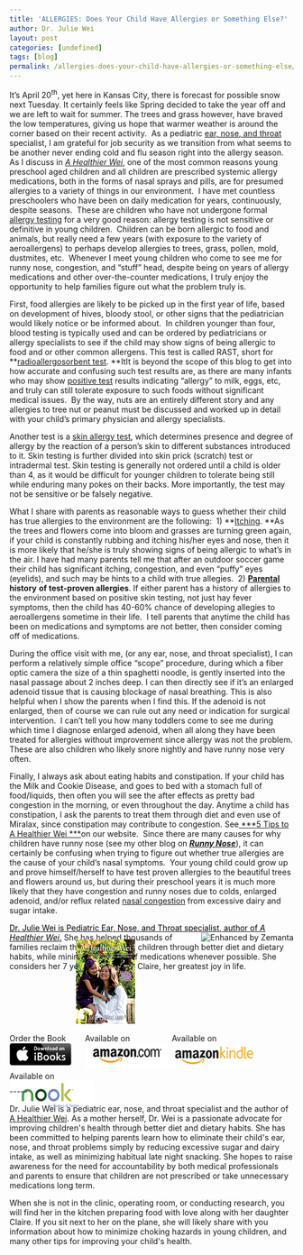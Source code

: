 ```yaml
---
title: 'ALLERGIES: Does Your Child Have Allergies or Something Else?'
author: Dr. Julie Wei
layout: post
categories: [undefined]
tags: [blog]
permalink: /allergies-does-your-child-have-allergies-or-something-else/
---
```

It’s April 20<sup>th</sup>, yet here in Kansas City, there is forecast for possible snow next Tuesday. It certainly feels like Spring decided to take the year off and we are left to wait for summer. The trees and grass however, have braved the low temperatures, giving us hope that warmer weather is around the corner based on their recent activity.  As a pediatric <a class="zem_slink" title="Otolaryngology" href="http://en.wikipedia.org/wiki/Otolaryngology" target="_blank" rel="wikipedia">ear, nose, and throat</a> specialist, I am grateful for job security as we transition from what seems to be another never ending cold and flu season right into the allergy season.  As I discuss in [*A Healthier Wei*][1], one of the most common reasons young preschool aged children and all children are prescribed systemic allergy medications, both in the forms of nasal sprays and pills, are for presumed allergies to a variety of things in our environment.  I have met countless preschoolers who have been on daily medication for years, continuously, despite seasons.  These are children who have not undergone formal <a class="zem_slink" title="Allergy test" href="http://en.wikipedia.org/wiki/Allergy_test" target="_blank" rel="wikipedia">allergy testing</a> for a very good reason: allergy testing is not sensitive or definitive in young children.  Children can be born allergic to food and animals, but really need a few years (with exposure to the variety of aeroallergens) to perhaps develop allergies to trees, grass, pollen, mold, dustmites, etc.  Whenever I meet young children who come to see me for runny nose, congestion, and “stuff” head, despite being on years of allergy medications and other over-the-counter medications, I truly enjoy the opportunity to help families figure out what the problem truly is.

First, food allergies are likely to be picked up in the first year of life, based on development of hives, bloody stool, or other signs that the pediatrician would likely notice or be informed about.  In children younger than four, blood testing is typically used and can be ordered by pediatricians or allergy specialists to see if the child may show signs of being allergic to food and or other common allergens. This test is called RAST, short for **<a class="zem_slink" title="RAST test" href="http://en.wikipedia.org/wiki/RAST_test" target="_blank" rel="wikipedia">radioallergosorbent test</a>. **ItIt is beyond the scope of this blog to get into how accurate and confusing such test results are, as there are many infants who may show <a class="zem_slink" title="Medical test" href="http://en.wikipedia.org/wiki/Medical_test" target="_blank" rel="wikipedia">positive test</a> results indicating “allergy” to milk, eggs, etc, and truly can still tolerate exposure to such foods without significant medical issues.  By the way, nuts are an entirely different story and any allergies to tree nut or peanut must be discussed and worked up in detail with your child’s primary physician and allergy specialists.

Another test is a <a class="zem_slink" title="Skin allergy test" href="http://en.wikipedia.org/wiki/Skin_allergy_test" target="_blank" rel="wikipedia">skin allergy test</a>, which determines presence and degree of allergy by the reaction of a person&#8217;s skin to different substances introduced to it. Skin testing is further divided into skin prick (scratch) test or intradermal test. Skin testing is generally not ordered until a child is older than 4, as it would be difficult for younger children to tolerate being still while enduring many pokes on their backs. More importantly, the test may not be sensitive or be falsely negative.

What I share with parents as reasonable ways to guess whether their child has true allergies to the environment are the following:  1) **<a class="zem_slink" title="Itch" href="http://en.wikipedia.org/wiki/Itch" target="_blank" rel="wikipedia">Itching</a>. **As the trees and flowers come into bloom and grasses are turning green again, if your child is constantly rubbing and itching his/her eyes and nose, then it is more likely that he/she is truly showing signs of being allergic to what’s in the air. I have had many parents tell me that after an outdoor soccer game their child has significant itching, congestion, and even “puffy” eyes (eyelids), and such may be hints to a child with true allegies.  2) **<a class="zem_slink" title="Parent" href="http://en.wikipedia.org/wiki/Parent" target="_blank" rel="wikipedia">Parental</a> history** **of test-proven allergies**. If either parent has a history of allergies to the environment based on positive skin testing, not just hay fever symptoms, then the child has 40-60% chance of developing allegies to aeroallergens sometime in their life.  I tell parents that anytime the child has been on medications and symptoms are not better, then consider coming off of medications.

During the office visit with me, (or any ear, nose, and throat specialist), I can perform a relatively simple office “scope” procedure, during which a fiber optic camera the size of a thin spaghetti noodle, is gently inserted into the nasal passage about 2 inches deep. I can then directly see if it’s an enlarged adenoid tissue that is causing blockage of nasal breathing. This is also helpful when I show the parents when I find this. If the adenoid is not enlarged, then of course we can rule out any need or indication for surgical intervention.  I can’t tell you how many toddlers come to see me during which time I diagnose enlarged adenoid, when all along they have been treated for allergies without improvement since allergy was not the problem. These are also children who likely snore nightly and have runny nose very often.

Finally, I always ask about eating habits and constipation. If your child has the Milk and Cookie Disease, and goes to bed with a stomach full of food/liquids, then often you will see the after effects as pretty bad congestion in the morning, or even throughout the day. Anytime a child has constipation, I ask the parents to treat them through diet and even use of Miralax, since constipation may contribute to congestion. See[ ***5 Tips to A Healthier Wei ***][2]on our website.  Since there are many causes for why children have runny nose (see my other blog on [***Runny Nose***][3]), it can certainly be confusing when trying to figure out whether true allergies are the cause of your child’s nasal symptoms.  Your young child could grow up and prove himself/herself to have test proven allergies to the beautiful trees and flowers around us, but during their preschool years it is much more likely that they have congestion and runny noses due to colds, enlarged adenoid, and/or reflux related <a class="zem_slink" title="Nasal congestion" href="http://en.wikipedia.org/wiki/Nasal_congestion" target="_blank" rel="wikipedia">nasal congestion</a> from excessive dairy and sugar intake.

<div class="zemanta-pixie" style="margin-top: 10px; height: 15px;">
  <a class="zemanta-pixie-a" title="Dr. Wei" href="dr-wei/"><span style="color: #000000;">Dr. Julie Wei is Pediatric Ear, Nose, and Throat specialist, author of <em>A Healthier Wei</em>.</span><img class="zemanta-pixie-img" style="border: none; float: right;" alt="Enhanced by Zemanta" src="http://img.zemanta.com/zemified_e.png?x-id=b8beff8f-f017-4fac-8d8d-0f7aef52b5a2" /></a> She has helped thousands of families reclaim the health of their children through better diet and dietary habits, while minimizing the use of medications whenever possible. She considers her 7 year old daughter Claire, her greatest joy in life.
</div>

<span style="width:105px;display:table;margin:0 auto;"><a href="the-book/"><img src="/wp-content/uploads/2014/04/AHealthierWei_cover_150.png" /></a></span>

<p style="height:80px">
  <span style="width:130px;display:inline-block;vertical-align:top;"> Order the Book <a href="https://itunes.apple.com/us/book/a-healthier-wei/id806784060?ls=1&mt=11#" target="_blank" > <img class="size-full wp-image-944" alt="Apple iBooks" title="Apple iBooks" src="/wp-content/uploads/2014/02/Download_on_iBooks_Badge_US-UK_110x40_090513.png" width="110" height="40" /></a> </span> <span style="width:150px;display:inline-block;vertical-align:top;">Available on <a href="http://amzn.to/1fSNqeb" target="_blank" > <img class="size-full wp-image-945" alt="Amazon.com" title="Amazon.com" src="/wp-content/uploads/2014/02/amazon_com_logo_160.jpg" width="160" height="47" /> </a> </span> <span  style="width:150px;display:inline-block;vertical-align:top;">Available on <a href="http://amzn.to/1eHEfNl" target="_blank" > <img class="size-full wp-image-946" alt="Amazon Kindle" title="Amazon Kindle" src="/wp-content/uploads/2014/02/kindle_logo_160.jpg" width="160" height="43" /> </a> </span> <span style="width:150px;display:inline-block;vertical-align:top;">Available on <a href="http://www.barnesandnoble.com/w/a-healthier-wei-julie-wei/1118260302?ean=2940148244592&itm=1&usri=2940148244592" target="_blank" > <img class="size-full wp-image-947" alt="Nook" title="Nook" src="/wp-content/uploads/2014/02/nook_logo_160.png" width="160" height="52" /></a> </span>
</p>

\-----

Dr. Julie Wei is a pediatric ear, nose, and throat specialist and the author of [A Healthier Wei][4]. As a mother herself, Dr. Wei is a passionate advocate for improving children's health through better diet and dietary habits. She has been committed to helping parents learn how to eliminate their child's ear, nose, and throat problems simply by reducing excessive sugar and dairy intake, as well as minimizing habitual late night snacking. She hopes to raise awareness for the need for accountability by both medical professionals and parents to ensure that children are not prescribed or take unnecessary medications long term. 

When she is not in the clinic, operating room, or conducting research, you will find her in the kitchen preparing food with love along with her daughter Claire. If you sit next to her on the plane, she will likely share with you information about how to minimize choking hazards in young children, and many other tips for improving your child's health.

 [1]: the-book/ "The Book"
 [2]: 5-tips/ "5 Tips to A Healthier Wei"
 [3]: top-3-reasons-why-your-child-has-runny-nose-all-the-time/ "Top 3 Reasons Why Your Child Has Runny Nose All the Time"
 [4]: the-book